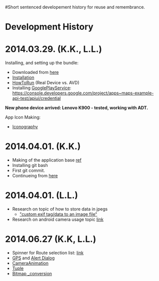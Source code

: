 #Short sentenced developement history for reuse and remembrance.

# Development History #


# 2014.03.29. (K.K., L.L.) #

Installing, and setting up the bundle:
  * Downloaded from [here](http://developer.android.com/sdk/index.html#download)
  * [Installation](http://developer.android.com/sdk/installing/bundle.html)
  * [HowToRun](http://developer.android.com/training/basics/firstapp/running-app.html) (Real Device vs. AVD)
  * Installing [GooglePlayService](http://developer.android.com/google/play-services/setup.html): https://console.developers.google.com/project/apps~maps-example-api-test/apiui/credential

**New phone device arrived: Lenovo K900 - tested, working with ADT.**

App Icon Making:
  * [Iconography](http://developer.android.com/design/style/iconography.html)


# 2014.04.01. (K.K.) #

  * Making of the application base [ref](http://domain/page)
  * Installing git bash
  * First git commit.
  * Continueing from [here](http://www.vogella.com/tutorials/AndroidGoogleMaps/article.html)

# 2014.04.01. (L.L.) #

  * Research on topic of how to store data in jpegs
    * ["custom exif tag/data to an image file"](https://stackoverflow.com/questions/15506862/android-create-custom-exif-attributes-for-an-image-fileadd)
  * Research on android camera usage topic [link](http://developer.android.com/guide/topics/media/camera.html)

# 2014.06.27 (K.K, L.L.) #

  * Spinner for Route selection list: [link](http://stackoverflow.com/questions/12272104/spinner-as-menuitem-not-initialized-by-findviewbyid)
  * [GPS](http://www.stefreitag.de/wp/2013/09/19/auslesen-der-geo-position-beim-motorola-defy/) and [Alert Dialog](http://www.mkyong.com/android/android-alert-dialog-example/)
  * [CameraAnimation](https://github.com/ddewaele/GoogleMapsV2WithActionBarSherlock/blob/master/GoogleMapsV2WithActionBarSherlock/src/com/ecs/google/maps/v2/fragment/SimpleAnimatingMarkersFragment.java)
  * [Tuple](http://egbokul.blogspot.hu/2010/09/yet-another-tuple-class-for-java.html)
  * [Bitmap \_conversion](http://www.boyunjian.com/javasrc/com.github.snowdream.android/smartimageview/0.0.2/_/com/github/snowdream/android/widget/LocalImage.java)